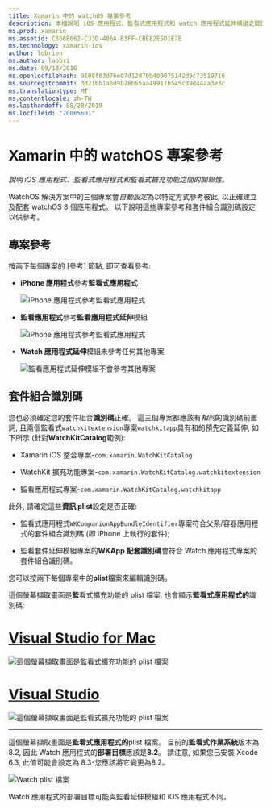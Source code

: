 ```yaml
---
title: Xamarin 中的 watchOS 專案參考
description: 本檔說明 iOS 應用程式、監看式應用程式和 watch 應用程式延伸模組之間的關聯性。 其中討論專案參考和套件組合識別碼。
ms.prod: xamarin
ms.assetid: C366E062-C33D-406A-B3FF-CBE82E5D1E7E
ms.technology: xamarin-ios
author: lobrien
ms.author: laobri
ms.date: 09/13/2016
ms.openlocfilehash: 9108f83d76e07d12d70b400075142d9c73519716
ms.sourcegitcommit: 3d21bb1a6d9b78b65aa49917b545c39d44aa3e3c
ms.translationtype: MT
ms.contentlocale: zh-TW
ms.lasthandoff: 08/28/2019
ms.locfileid: "70065601"
---
```

# <a name="watchos-project-references-in-xamarin"></a>Xamarin 中的 watchOS 專案參考

_說明 iOS 應用程式、監看式應用程式和監看式擴充功能之間的關聯性。_

WatchOS 解決方案中的三個專案會*自動設定*為以特定方式參考彼此, 以正確建立及配套 watchOS 3 個應用程式。 以下說明這些專案參考和套件組合識別碼設定以供參考。

## <a name="project-references"></a>專案參考

按兩下每個專案的 [參考] 節點, 即可查看參考:

- **iPhone 應用程式**參考**監看式應用程式**

  ![](project-references-images/catalog-reference1.png "iPhone 應用程式參考監看式應用程式")

- **監看應用程式**參考**監看應用程式延伸**模組

  ![](project-references-images/catalog-reference2.png "iPhone 應用程式參考監看式應用程式")


- **Watch 應用程式延伸**模組未參考任何其他專案

  ![](project-references-images/catalog-reference3.png "監看應用程式延伸模組不會參考其他專案")



## <a name="bundle-identifiers"></a>套件組合識別碼

您也必須確定您的套件組合**識別碼**正確。
這三個專案都應該有*相同*的識別碼前置詞, 且兩個監看式`watchkitextension`專案`watchkitapp`具有和的預先定義延伸, 如下所示 (針對**WatchKitCatalog**範例):

- Xamarin iOS 整合專案-`com.xamarin.WatchKitCatalog`

- WatchKit 擴充功能專案-`com.xamarin.WatchKitCatalog.watchkitextension`

- 監看應用程式專案-`com.xamarin.WatchKitCatalog.watchkitapp`

此外, 請確定這些**資訊 plist**設定是否正確:

- 監看式應用程式`WKCompanionAppBundleIdentifier`專案符合父系/容器應用程式的套件組合識別碼 (即 iPhone 上執行的套件);

- 監看套件延伸模組專案的**WKApp 配套識別碼**會符合 Watch 應用程式專案的套件組合識別碼。

您可以按兩下每個專案中的**plist**檔案來編輯識別碼。

這個螢幕擷取畫面是**監**看式擴充功能的 plist 檔案, 也會顯示**監看式應用程式的**識別碼:

# <a name="visual-studio-for-mactabmacos"></a>[Visual Studio for Mac](#tab/macos)

![](project-references-images/infoplist-extension.png "這個螢幕擷取畫面是監看式擴充功能的 plist 檔案")

# <a name="visual-studiotabwindows"></a>[Visual Studio](#tab/windows)

![](project-references-images/infoplist-extension-vs.png "這個螢幕擷取畫面是監看式擴充功能的 plist 檔案")

-----

這個螢幕擷取畫面是**監看式應用程式的**plist 檔案。
目前的**監看式作業系統**版本為 8.2, 因此 Watch 應用程式的**部署目標**應該是**8.2**。 請注意, 如果您已安裝 Xcode 6.3, 此值可能會設定為 8.3-您應該將它變更為8.2。

![](project-references-images/infoplist-watchapp.png "Watch plist 檔案")

Watch 應用程式的部署目標可能與監看延伸模組和 iOS 應用程式不同。

